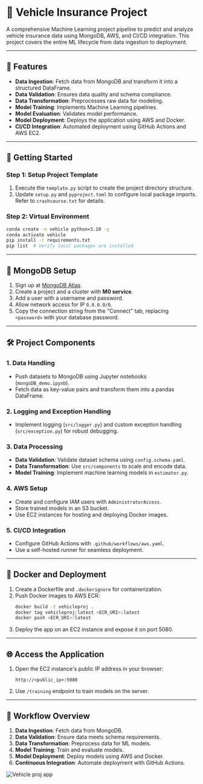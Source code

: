 # 🚗 Vehicle Insurance Project

A comprehensive Machine Learning project pipeline to predict and analyze vehicle insurance data using MongoDB, AWS, and CI/CD integration. This project covers the entire ML lifecycle from data ingestion to deployment.

---

## 🌟 Features

- **Data Ingestion**: Fetch data from MongoDB and transform it into a structured DataFrame.
- **Data Validation**: Ensures data quality and schema compliance.
- **Data Transformation**: Preprocesses raw data for modeling.
- **Model Training**: Implements Machine Learning pipelines.
- **Model Evaluation**: Validates model performance.
- **Model Deployment**: Deploys the application using AWS and Docker.
- **CI/CD Integration**: Automated deployment using GitHub Actions and AWS EC2.

---

## 🚀 Getting Started

### Step 1: Setup Project Template
1. Execute the `template.py` script to create the project directory structure.
2. Update `setup.py` and `pyproject.toml` to configure local package imports. Refer to `crashcourse.txt` for details.

### Step 2: Virtual Environment
```bash
conda create -n vehicle python=3.10 -y
conda activate vehicle
pip install -r requirements.txt
pip list  # Verify local packages are installed
```

---

## 📂 MongoDB Setup

1. Sign up at [MongoDB Atlas](https://www.mongodb.com/atlas).
2. Create a project and a cluster with **M0 service**.
3. Add a user with a username and password.
4. Allow network access for IP `0.0.0.0/0`.
5. Copy the connection string from the "Connect" tab, replacing `<password>` with your database password.

---

## 🛠️ Project Components

### 1. **Data Handling**
- Push datasets to MongoDB using Jupyter notebooks (`mongoDB_demo.ipynb`).
- Fetch data as key-value pairs and transform them into a pandas DataFrame.

### 2. **Logging and Exception Handling**
- Implement logging (`src/logger.py`) and custom exception handling (`src/exception.py`) for robust debugging.

### 3. **Data Processing**
- **Data Validation**: Validate dataset schema using `config.schema.yaml`.
- **Data Transformation**: Use `src/components` to scale and encode data.
- **Model Training**: Implement machine learning models in `estimator.py`.

### 4. **AWS Setup**
- Create and configure IAM users with `AdministratorAccess`.
- Store trained models in an S3 bucket.
- Use EC2 instances for hosting and deploying Docker images.

### 5. **CI/CD Integration**
- Configure GitHub Actions with `.github/workflows/aws.yaml`.
- Use a self-hosted runner for seamless deployment.

---

## 🐳 Docker and Deployment

1. Create a Dockerfile and `.dockerignore` for containerization.
2. Push Docker images to AWS ECR:
   ```bash
   docker build -t vehicleproj .
   docker tag vehicleproj:latest <ECR_URI>:latest
   docker push <ECR_URI>:latest
   ```
3. Deploy the app on an EC2 instance and expose it on port 5080.

---

## 🌐 Access the Application

1. Open the EC2 instance's public IP address in your browser:
   ```
   http://<public_ip>:5080
   ```
2. Use `/training` endpoint to train models on the server.

---

## 📖 Workflow Overview

1. **Data Ingestion**: Fetch data from MongoDB.
2. **Data Validation**: Ensure data meets schema requirements.
3. **Data Transformation**: Preprocess data for ML models.
4. **Model Training**: Train and evaluate models.
5. **Model Deployment**: Deploy models using AWS and Docker.
6. **Continuous Integration**: Automate deployment with GitHub Actions.


![Vehicle proj app](https://github.com/user-attachments/assets/b5808026-f2fb-4a79-a7e5-710482d6d2a3)


